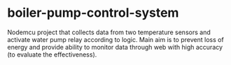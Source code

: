 # boiler-pump-control-system
Nodemcu project that collects data from two temperature sensors and activate water pump relay according to logic. Main aim is to prevent loss of energy and provide ability to monitor data through web with high accuracy (to evaluate the effectiveness). 

